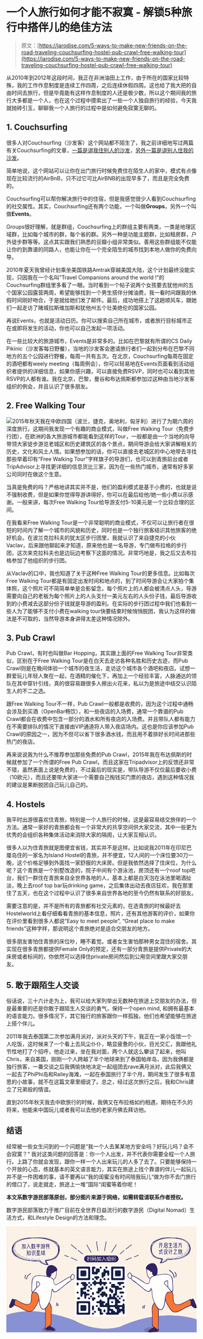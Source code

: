 <!--yml
category: 未分类
date: 2022-06-26 00:00:00
-->

# 一个人旅行如何才能不寂寞 - 解锁5种旅行中搭伴儿的绝佳方法

> 原文：[https://jarodise.com/5-ways-to-make-new-friends-on-the-road-traveling-couchsurfing-hostel-pub-crawl-free-walking-tour](https://jarodise.com/5-ways-to-make-new-friends-on-the-road-traveling-couchsurfing-hostel-pub-crawl-free-walking-tour)

从2010年到2012年这段时间，我正在非洲油田上工作，由于所在的国家比较特殊，我的工作作息制度是连续工作四周，之后连续休假四周。这也给了我大把的自由时间去旅行，但是毕竟能有这样作息制度的人还是极少数，所以这个期间我的旅行大多都是一个人，也在这个过程中摸索出了一些一个人独自旅行的经验，今天我就抛砖引玉，聊聊我一个人旅行的过程中是如何避免寂寞无聊的。

## 1\. Couchsurfing

很多人对Couchsurfing（沙发客）这个网站都不陌生了，我之前详细地写过两篇有关Couchsurfing的文章，[一篇是讲我住别人的沙发](http://jarodise.com/couchsurfing-paris/)，[另外一篇是讲别人住我的沙发](http://jarodise.com/couchsurfing/)。

简单地说，这个网站可以让你在出门旅行时候免费住在陌生人的家中，模式有点像现在比较流行的AirBnB，只不过它可比AirBNB的出现早多了，而且是完全免费的。

Couchsurfing可以帮你解决旅行中的住宿，但是我感觉很少人看到Couchsurfing的社交属性。其实，Couchsurfing还有两个功能，一个叫做**Groups**，另外一个叫做**Events**。

Groups很好理解，就是群组，Couchsurfing上的群组主要有两类，一类是地理区域群，比如每个城市的群，每个省的群。另外一种是功能主题群，比如租房群，户外徒步群等等。这点其实跟我们熟悉的豆瓣小组非常类似。善用这些群组能不仅能让你约到靠谱的同路人，也能让你在一个完全陌生的城市找到本地人做你的免费向导。

2010年夏天我曾经计划乘坐美国铁路Amtrak穿越美国大陆，这个计划最终没能实现，只因我在一个名叫”Travel Companions around the world !”的Couchsurfing群组里多看了一眼。当时看到一个帖子说两个女孩要去犹他州的五个国家公园露营两周，希望能够找到一个男生搭伴分摊油费，我一看时间跟我的休假时间刚好吻合，于是就给她们发了邮件。最后，成功地搭上了这趟顺风车，跟她们一起走访了赌城拉斯维加斯和犹他州五个壮美绝伦的国家公园。

再说Events，也就是活动日历。你可以搜索自己所在城市，或者旅行目标城市正在或即将发生的活动，你也可以自己发起一项活动。

在一些比较大的旅游城市，Events是非常多的。比如在巴黎就有所谓的CS Daily Pikinic（沙发客每日野餐），当地的沙发客会邀请旅行者们一起到分布在巴黎不同地方的五个公园进行野餐，每周一共有五次。在北京，Couchsurfing每周在固定的酒吧都有weely meeting（每周例会），你可以轻易地在Events页面看到活动组织者提供的详细信息，如果你感兴趣，可以直接免费RSVP，同时也可以看到其他RSVP的人都有谁。我在北京，巴黎，曼谷和布达佩斯都参加过这种由当地沙发客组织的例会，并且认识了很多朋友。

## 2\. Free Walking Tour

![](img/a5f57263350e7f1678d983bf4d501289.png)2015年秋天我在中欧四国（波兰，捷克，奥地利，匈牙利）进行了为期六周的深度旅行。这期间我发现一个有趣的商业模式，叫做Free Walking Tour（免费步行团），在欧洲的各大旅游城市都能看到这样的Tour，一般都是由一个当地的向导带领大家徒步游览老城区和历史建筑区的各个景点，期间导游会给大家讲解相关的历史，文化和风土人情。如果想参加的话，你可以直接去老城区的中心地带去寻找那些举着印有“Free Walking Tour”字样旗子的导游们，也可以到青旅前台或者TripAdvisor上寻找更详细的信息货比三家，因为在一些热门城市，通常有好多家公司同时在做这个生意。

当真是免费的吗？严格地讲其实并不是，他们的盈利模式是基于小费的，也就是说不强制收费，但是如果你觉得导游讲得好，你可以在最后给他/她一些小费以示感谢。一般来讲，每次Free Walking Tour给导游支付5-10美元是一个比较合理的区间。

在我看来Free Walking Tour是一个非常聪明的商业模式，不仅可以让旅行者在很短的时间内了解一个城市的风貌和历史，同时也是一个独行旅客结识其他旅客的绝好机会。在波兰克拉科夫的犹太区步行团里，我就认识了来自捷克的小伙Vaclav，后来跟他聊起来才知道，原来他也是一名导游，专门做布拉格的步行团，这次来克拉科夫也是边玩边考察下这面的情况。非常巧地是，我之后又去布拉格参加了他组织的步行团。

从Vaclav的口中，我也知道了关于这种Free Walking Tour的更多信息。比如每次Free Walking Tour都是有固定出发时间和地点的，到了时间导游会让大家拍个集体照，这个照片可不简简单单是合影留念，每个照片上的人都会被清点人头，导游需要向自己的老板为每个照片上的人头支付一美元左右的人头份子钱，最后导游收到的小费减去这部分份子钱就是导游的盈利。在实际的步行团过程中我们也看到一些人为了能够不支付小费在walking tour快要结束时候悄悄脱团，我认为这样的做法是不可取的，当然导游本身讲得太差这种情况除外。

## 3\. Pub Crawl

Pub Crawl，有时也叫做Bar Hopping，其实跟上面的Free Walking Tour非常类似，区别在于Free Walking Tour是在白天去走访各种名胜和历史古迹，而Pub Crawl则是在晚间体验一个城市的夜生活，走访这个城市各个酒吧和夜店。试想一群爱玩儿年轻人聚在一起，在酒精的催化下，再加上一个经验丰富，人脉通达的领队在其中穿针引线，真的很容易跟很多人擦出火花来，私以为是旅途中结交认识陌生人的不二之选。

跟Free Walking Tour不一样，Pub Crawl一般都是收费的，因为这个过程中通畅会涉及到买酒（OpenBar畅饮），和一些夜店的入场费，通常一个靠谱的Pub Crawl都会在收费中包含一部分的酒水和所有夜店的入场费。并且带队人都有能力在不需要排队的情况下直接由VIP通道将人带入夜店场内。这也是你应该参加Pub Crawl的原因之一，因为不但可以省下很多酒水钱，而且用不着排好长时间进那些热门的夜店。

再来说说我为什么不推荐参加那些免费的Pub Crawl，2015年我在布达佩斯的时候就参加了一个所谓的Free Pub Crawl，而且这家在Tripadvisor上的反馈还非常不错，虽然表面上说是免费的，不过最后的现实是，带队导游不仅仅最后要收小费（10欧元），而且还要带大家进一个需要自己掏钱买门票的夜店，遇到这种情况我的建议是果断脱团自己玩儿自己的。

## 4\. Hostels

我平时出游很喜欢住青旅，特别是一个人旅行的时候，这是最容易结交旅伴的一个方法。通常一家好的青旅都会有一个非常大的共享空间供大家交流，其中一些更为优秀的会组织各种集体活动来消除大家的隔阂，让大家互相认识。

很多人以为住青旅就是图便宜省钱，其实并不是这样。比如说我2011年在印尼巴厘岛住的一家名为Island Hostel的青旅，并不便宜，12人间的一个床位要30刀一晚，这个价格足够到外面找一家舒服的大床房。但是我依然选择了住床位，为什么呢？这个青旅是一个别墅改造的，院子中间有个游泳池，房顶还有一个roof top吧台，我们一群住在青旅来自全世界各地的人，基本上都是白天泡在泳池里喝酒扯淡，晚上去roof top bar玩drinking game，之后集体出动去夜店狂欢，我在那里住了五天，也在这个过程中认识了很多来自世界各地的至今仍然有联系的好朋友。

需要注意的是，并不是所有的青旅都有社交元素的，在选青旅的时候最好去Hostelworld上看仔细看看青旅的基本信息，照片，还有其他游客的评价，如果你在评价里看到很多人都说“Easy to meet people”, “Great place to make friends”这种字样，那说明这个青旅绝对是适合交朋友的地方。

很多朋友害怕住青旅的床位吵，睡不着觉。或者女生害怕那种男女混住的宿舍。其实现在很多青旅都提供Female Only的预定，还有一部分青旅是提供Private的大床房或者标间的，你依然可以选择住private房间然后到公用空间里跟大家交朋友。

## 5\. 敢于跟陌生人交谈

俗话说，三十六计走为上，我可以给大家列举出无数种在旅途上交朋友的办法，但是最重要的还是你敢于跟陌生人交谈的勇气，保持一个open mind, 和拥有最基本的语言能力。很多情况下，其它独行的旅客跟你一样孤独，他们也希望能够在旅途上搭个伴儿。

2011年我去泰国第二次参加满月派对，派对头天的下午，我正在一家小饭馆一个人吃饭，这时候来了一个看上去风尘仆仆，略显疲惫的小伙，目光交汇，我跟他礼节性地打了个招呼，他走过来，坐在我对面，两个人就这么攀谈了起来，他叫Chris，来自美国，刚刚一个人跨越了半个地球来到了泰国帕岸岛，因为我俩都是独行旅客，一番交谈之后我俩愉快地决定一起组团去rave满月派对，此后我俩又一起去了PhiPhi岛和Railey海滩，一起在泰国旅行了半个月，期间发生了很多有意思的小故事，就不在这篇文章里细说了。总之，经过这次旅行之后，我和Chris建立了兄弟般的情谊。

直到2015年秋天我去中欧旅行的时候，我俩又在布拉格如约相遇，期待在不久的将来，他能来中国玩儿或者我可以去他的老家丹佛去拜访他。

## 结语

经常被一些女生问到的一个问题是“我一个人去某某地方安全吗？好玩儿吗？会不会寂寞？“ 我对这类问题的回答是：你一个人出发，并不代表你需要全程一个人旅行。上路了你就会发现，跟你一样一个人出来玩儿的人多了去了。只要能够保持一个开放的心态，练就基本的英文语言能力，其实在旅途上找个靠谱的伴儿一起玩儿并不是一件困难的事，请不要再以“我的闺蜜没有时间陪我玩儿“做为你不去门旅行的借口了，说走就走，旅途上一堆”国际“闺蜜等着你呢！

**本文系数字游民部落原创，部分图片来源于网络，如需转载请联系作者授权。**

数字游民部落致力于推广目前在全世界日益流行的数字游民（Digital Nomad）生活方式，和Lifestyle Design的方法和理念。

![zsxq.png](img/bc406fa0a2b8eef34f767f1956e21bf9.png)